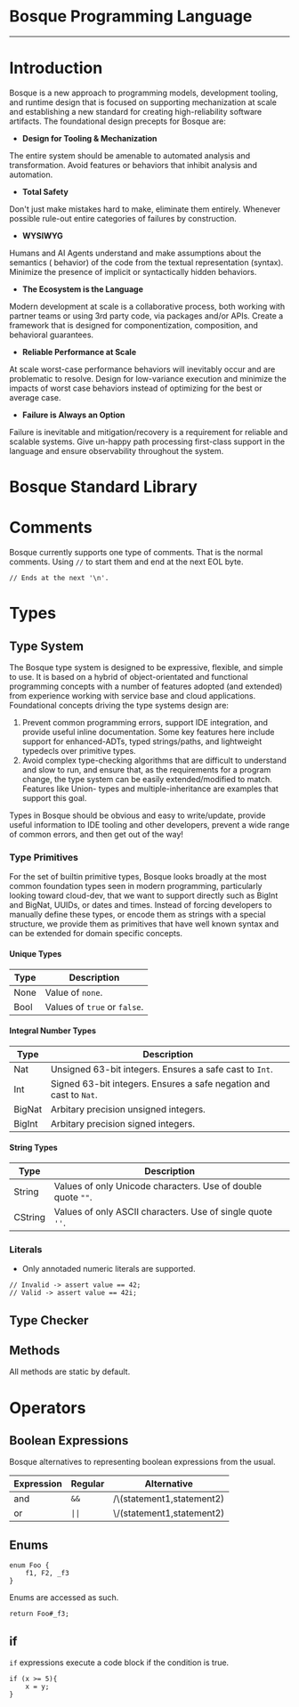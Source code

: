# Bosque Programming Language
___

# Introduction
Bosque is a new approach to programming models, development tooling, and 
runtime design that is focused on supporting mechanization at scale and 
establishing a new standard for creating high-reliability software artifacts. 
The foundational design precepts for Bosque are:

- **Design for Tooling & Mechanization**

The entire system should be amenable to automated analysis and transformation.
Avoid features or behaviors that inhibit analysis and automation.

- **Total Safety**
    
Don't just make mistakes hard to make, eliminate them entirely. Whenever 
possible rule-out entire categories of failures by construction.

- **WYSIWYG** 
    
Humans and AI Agents understand and make assumptions about the semantics (
behavior) of the code from the textual representation (syntax). Minimize the 
presence of implicit or syntactically hidden behaviors.

- **The Ecosystem is the Language** 

Modern development at scale is a collaborative process, both working with 
partner teams or using 3rd party code, via packages and/or APIs. Create a 
framework that is designed for componentization, composition, and behavioral 
guarantees.

- **Reliable Performance at Scale** 

At scale worst-case performance behaviors will inevitably occur and are 
problematic to resolve. Design for low-variance execution and minimize the 
impacts of worst case behaviors instead of optimizing for the best or average 
case.

- **Failure is Always an Option**

Failure is inevitable and mitigation/recovery is a requirement for reliable 
and scalable systems. Give un-happy path processing first-class support in the 
language and ensure observability throughout the system.





# Bosque Standard Library

# Comments

Bosque currently supports one type of comments. That is the normal comments.
Using `//` to start them and end at the next EOL byte.

```bsq
// Ends at the next '\n'.
```

# Types

## Type System

The Bosque type system is designed to be expressive, flexible, and simple to 
use. It is based on a hybrid of object-orientated and functional programming 
concepts with a number of features adopted (and extended) from experience 
working with service base and cloud applications. Foundational concepts 
driving the type systems design are:

1) Prevent common programming errors, support IDE integration, and provide 
useful inline documentation. Some key features here include support for 
enhanced-ADTs, typed strings/paths, and lightweight typedecls over primitive 
types.
2) Avoid complex type-checking algorithms that are difficult to understand 
and slow to run, and ensure that, as the requirements for a program change,
the type system can be easily extended/modified to match. Features like 
Union- types and multiple-inheritance are examples that support this goal.

Types in Bosque should be obvious and easy to write/update, provide useful 
information to IDE tooling and other developers, prevent a wide range of common
errors, and then get out of the way!

### Type Primitives
For the set of builtin primitive types, Bosque looks broadly at the most common 
foundation types seen in modern programming, particularly looking toward 
cloud-dev, that we want to support directly such as BigInt and BigNat, UUIDs, 
or dates and times. Instead of forcing developers to manually define these 
types, or encode them as strings with a special structure, we provide them as 
primitives that have well known syntax and can be extended for domain specific 
concepts.

#### Unique Types

| Type | Description |
| -------------- | --------------- |
| None | Value of `none`. |
| Bool | Values of `true` or `false`. |

#### Integral Number Types

| Type | Description |
| -------------- | --------------- |
| Nat | Unsigned 63-bit integers. Ensures a safe cast to `Int`. |
| Int | Signed 63-bit integers. Ensures a safe negation and cast to `Nat`.  |
| BigNat | Arbitary precision unsigned integers. |
| BigInt | Arbitary precision signed integers. |


#### String Types

| Type | Description |
| -------------- | --------------- |
| String  | Values of only Unicode characters. Use of double quote `""`. |
| CString | Values of only ASCII characters. Use of single quote `''`.|


### Literals

- Only annotaded numeric literals are supported.

```bsq
// Invalid -> assert value == 42;
// Valid -> assert value == 42i;
```

## Type Checker




## Methods

All methods are static by default.

# Operators

## Boolean Expressions

Bosque alternatives to representing boolean expressions from the usual.

| Expression | Regular | Alternative |
| --------------- | --------------- | --------------- |
| and | `&&` | /\\(statement1,statement2) |
| or | `\|\|` | \\/(statement1,statement2) |





## Enums

```
enum Foo {
    f1, F2, _f3
}
```

Enums are accessed as such.

```
return Foo#_f3;
```



## if

`if` expressions execute a code block if the condition is true.

```bsq
if (x >= 5){
    x = y;
}
```

